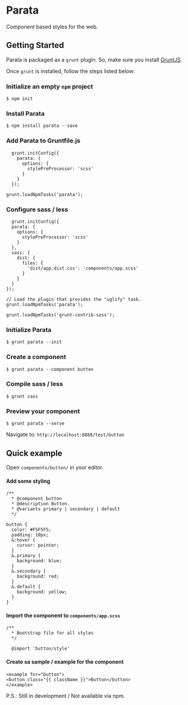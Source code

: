 # Parata
Component based styles for the web.

## Getting Started
Parata is packaged as a `grunt` plugin. So, make sure you install [GruntJS](http://gruntjs.com).

Once `grunt` is installed, follow the steps listed below:
### Initialize an empty `npm` project
```
$ npm init
```

### Install Parata
```
$ npm install parata --save
```

### Add Parata to Gruntfile.js
```
  grunt.initConfig({
    parata: {
      options: {
        stylePreProcessor: 'scss'
      }
    }
  });
  
grunt.loadNpmTasks('parata');
```
 
### Configure sass / less
```
  grunt.initConfig({
  parata: {
    options: {
      stylePreProcessor: 'scss'
    }
  },
  sass: {
    dist: {
      files: {
        'dist/app.dist.css': 'components/app.scss'
      }
    }
  }
});

// Load the plugin that provides the "uglify" task.
grunt.loadNpmTasks('parata');

grunt.loadNpmTasks('grunt-contrib-sass');
```

### Initialize Parata
```
$ grunt parata --init
```
 
### Create a component
```
$ grunt parata --component button
```

### Compile sass / less
```
$ grunt sass
```

### Preview your component
```
$ grunt parata --serve
```
Navigate to: `http://localhost:8888/test/button`


## Quick example
Open `components/button/` in your editor.

#### Add some styling
```
/**
  * @component button
  * @description Button.
  * @variants primary | secondary | default
  */

button {
  color: #F5F5F5;
  padding: 10px;
  &:hover {
    cursor: pointer;
  }
  &.primary {
    background: blue;
  }
  &.secondary {
    background: red;
  }
  &.default {
    background: yellow;
  }
}
```
 
#### Import the component to `components/app.scss`
```
/**
  * Bootstrap file for all styles
  */

  @import 'button/style'
```

#### Create sa sample / example for the component
```
<example for="button">
<button class="{{ className }}">Button</button>
</example>
```
 
 P.S.: Still in development / Not available via npm.

